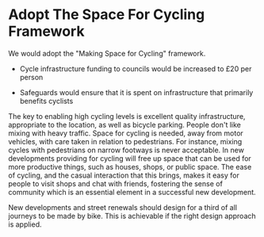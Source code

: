 Adopt The Space For Cycling Framework
=====================================

We would adopt the "Making Space for Cycling" framework.  

* Cycle infrastructure funding to councils would be increased to £20 
    per person 
 
* Safeguards would ensure that it is spent on infrastructure that 
    primarily benefits cyclists
    
The key to enabling high cycling levels is excellent quality 
infrastructure, appropriate to the location, as well as bicycle parking.
People don't like mixing with heavy traffic. Space for cycling is 
needed, away from motor vehicles, with care taken in relation to 
pedestrians. For instance, mixing cycles with pedestrians on narrow 
footways is never acceptable. In new developments providing for cycling 
will free up space that can be used for more productive things, such as 
houses, shops, or public space. The ease of cycling, and the casual 
interaction that this brings, makes it easy for people to visit shops 
and chat with friends, fostering the sense of community which is an 
essential element in a successful new development.

New developments and street renewals should design for a third of all 
journeys to be made by bike. This is achievable if the right design 
approach is applied. 
